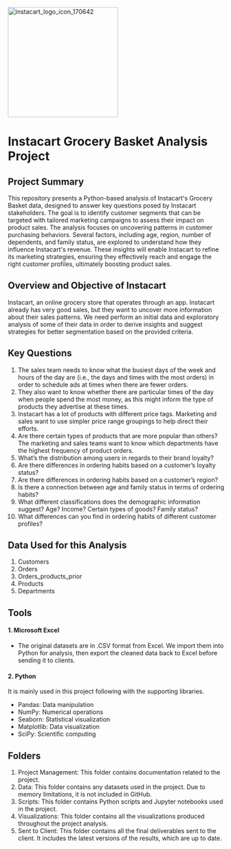 <img width="256" alt="instacart_logo_icon_170642" src="https://github.com/user-attachments/assets/5205d326-98ca-4a7b-b19e-5c64be3fb8cc">

# Instacart Grocery Basket Analysis Project
## Project Summary

This repository presents a Python-based analysis of Instacart's Grocery Basket data, designed to answer key questions posed by Instacart stakeholders. The goal is to identify customer segments that can be targeted with tailored marketing campaigns to assess their impact on product sales.
The analysis focuses on uncovering patterns in customer purchasing behaviors. Several factors, including age, region, number of dependents, and family status, are explored to understand how they influence Instacart's revenue. These insights will enable Instacart to refine its marketing strategies, ensuring they effectively reach and engage the right customer profiles, ultimately boosting product sales.

##  Overview and Objective of Instacart

Instacart, an online grocery store that operates through an app. Instacart already has very good sales, but they want to uncover more information about their sales patterns. We need perform an initial data and exploratory analysis of some of their data in order to derive insights and suggest strategies for better segmentation based on the provided criteria.

## Key Questions

1. The sales team needs to know what the busiest days of the week and hours of the day are (i.e., the days and times with the most orders) in order to schedule ads at times when there are fewer orders.
2. They also want to know whether there are particular times of the day when people spend the most money, as this might inform the type of products they advertise at these times.
3. Instacart has a lot of products with different price tags. Marketing and sales want to use simpler price range groupings to help direct their efforts.
4. Are there certain types of products that are more popular than others? The marketing and sales teams want to know which departments have the highest frequency of product orders.
5. What’s the distribution among users in regards to their brand loyalty?
6. Are there differences in ordering habits based on a customer’s loyalty status?
7. Are there differences in ordering habits based on a customer’s region?
8. Is there a connection between age and family status in terms of ordering habits?
9. What different classifications does the demographic information suggest? Age? Income? Certain types of goods? Family status?
10. What differences can you find in ordering habits of different customer profiles?

## Data Used for this Analysis

1. Customers
2. Orders
3. Orders_products_prior
4. Products
5. Departments

## Tools
#### 1. Microsoft Excel
- The original datasets are in .CSV format from Excel. We import them into Python for analysis, then export the cleaned data back to Excel before sending it to clients.
#### 2. Python
It is mainly used in this project following with the supporting libraries.
- Pandas: Data manipulation
- NumPy: Numerical operations
- Seaborn: Statistical visualization
- Matplotlib: Data visualization
- SciPy: Scientific computing

## Folders
1. Project Management: This folder contains documentation related to the project.
2. Data: This folder contains any datasets used in the project. Due to memory limitations, it is not included in GitHub.
3. Scripts: This folder contains Python scripts and Jupyter notebooks used in the project.
4. Visualizations: This folder contains all the visualizations produced throughout the project analysis.
5. Sent to Client: This folder contains all the final deliverables sent to the client. It includes the latest versions of the results, which are up to date.
